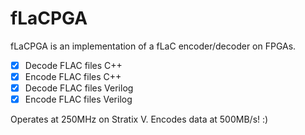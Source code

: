 # fLaCPGA
fLaCPGA is an implementation of a fLaC encoder/decoder on FPGAs.

- [x] Decode FLAC files C++
- [x] Encode FLAC files C++
- [x] Decode FLAC files Verilog
- [x] Encode FLAC files Verilog

Operates at 250MHz on Stratix V. Encodes data at 500MB/s! :)
